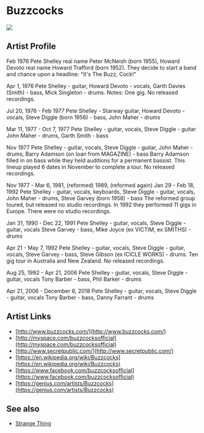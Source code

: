 # Buzzcocks

![](../../asssets/artists/Buzzcocks.png)

## Artist Profile

Feb 1976
Pete Shelley real name Peter McNeish (born 1955), Howard Devoto real name Howard Trafford (born 1952). They decide to start a band and chance upon a headline: "It's The Buzz, Cock!"

Apr 1, 1976
Pete Shelley - guitar, Howard Devoto - vocals, Garth Davies (Smith) - bass, Mick Singleton - drums. Notes: One gig. No released recordings.

Jul 20, 1976 - Feb 1977
Pete Shelley - Starway guitar, Howard Devoto - vocals, Steve Diggle (born 1956) - bass, John Maher - drums

Mar 11, 1977 - Oct 7, 1977
Pete Shelley - guitar, vocals, Steve Diggle - guitar
John Maher - drums, Garth Smith - bass

Nov 1977
Pete Shelley - guitar, vocals, Steve Diggle - guitar, John Maher - drums, Barry Adamson (on loan from MAGAZINE) - bass
Barry Adamson filled in on bass while they held auditions for a permanent bassist. This lineup played 6 dates in November to complete a tour. No released recordings.

Nov 1977 - Mar 6, 1981, (reformed) 1989, (reformed again) Jan 29 - Feb 18, 1992
Pete Shelley - guitar, vocals, keyboards, Steve Diggle - guitar, vocals, John Maher - drums, Steve Garvey (born 1958) - bass
The reformed group toured, but released no studio recordings. In 1992 they performed 11 gigs in Europe. There were no studio recordings.

Jan 31, 1990 - Dec 22, 1991
Pete Shelley - guitar, vocals, Steve Diggle - guitar, vocals
Steve Garvey - bass, Mike Joyce (ex VICTIM, ex SMITHS) - drums

Apr 21 - May 7, 1992
Pete Shelley - guitar, vocals, Steve Diggle - guitar, vocals, Steve Garvey - bass, Steve Gibson (ex ICICLE WORKS) - drums. Ten gig tour in Australia and New Zealand. No released recordings.

Aug 25, 1992 - Apr 21, 2006
Pete Shelley - guitar, vocals, Steve Diggle - guitar, vocals
Tony Barber - bass, Phil Barker - drums

Apr 21, 2006 - December 6, 2018
Pete Shelley - guitar, vocals, Steve Diggle - guitar, vocals
Tony Barber - bass, Danny Farrant - drums

## Artist Links

- [http://www.buzzcocks.com/](http://www.buzzcocks.com/)
- [http://myspace.com/buzzcocksofficial](http://myspace.com/buzzcocksofficial)
- [http://www.secretpublic.com/](http://www.secretpublic.com/)
- [https://en.wikipedia.org/wiki/Buzzcocks](https://en.wikipedia.org/wiki/Buzzcocks)
- [https://www.facebook.com/buzzcocksofficial](https://www.facebook.com/buzzcocksofficial)
- [https://genius.com/artists/Buzzcocks](https://genius.com/artists/Buzzcocks)


## See also

- [Strange Thing](Buzzcocks-Strange_Thing.md)
